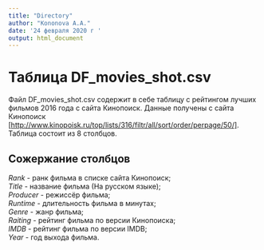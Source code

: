 ```yaml
---
title: "Directory"
author: "Kononova A.A."
date: '24 февраля 2020 г '
output: html_document
---
```


# Таблица DF_movies_shot.csv
Файл DF_movies_shot.csv содержит в себе таблицу с рейтингом лучших фильмов 2016 года с сайта Кинопоиск. Данные получены с сайта Кинопоиск [http://www.kinopoisk.ru/top/lists/316/filtr/all/sort/order/perpage/50/]. Таблица состоит из 8 столбцов.  
## Сожержание столбцов  
*Rank* - ранк фильма в списке сайта Кинопоиск;  
*Title* - название фильма (На русском языке);  
*Producer* - режиссёр фильма;  
*Runtime* - длительность фильма в минутах;  
*Genre* - жанр фильма;  
*Raiting* - рейтинг фильма по версии Кинопоиска;  
*IMDB* - рейтинг фильма по версии IMDB;  
*Year* - год выхода фильма.
